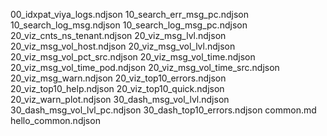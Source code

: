 00_idxpat_viya_logs.ndjson
10_search_err_msg_pc.ndjson
10_search_log_msg.ndjson
10_search_log_msg_pc.ndjson
20_viz_cnts_ns_tenant.ndjson
20_viz_msg_lvl.ndjson
20_viz_msg_vol_host.ndjson
20_viz_msg_vol_lvl.ndjson
20_viz_msg_vol_pct_src.ndjson
20_viz_msg_vol_time.ndjson
20_viz_msg_vol_time_pod.ndjson
20_viz_msg_vol_time_src.ndjson
20_viz_msg_warn.ndjson
20_viz_top10_errors.ndjson
20_viz_top10_help.ndjson
20_viz_top10_quick.ndjson
20_viz_warn_plot.ndjson
30_dash_msg_vol_lvl.ndjson
30_dash_msg_vol_lvl_pc.ndjson
30_dash_top10_errors.ndjson
common.md
hello_common.ndjson
